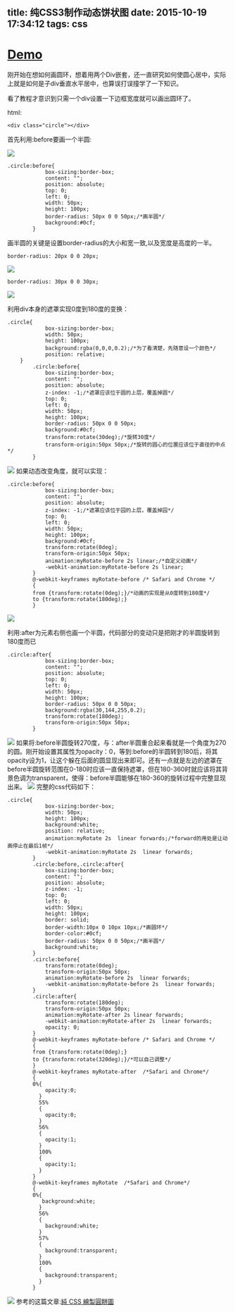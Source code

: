 title: 纯CSS3制作动态饼状图
date: 2015-10-19 17:34:12
tags: css
---
# [Demo](http://jsfiddle.net/0m20xaLx/1/)

刚开始在想如何画圆环，想着用两个Div嵌套，还一直研究如何使圆心居中，实际上就是如何是子div垂直水平居中，也算误打误撞学了一下知识。

看了教程才意识到只需一个div设置一下边框宽度就可以画出圆环了。

html:
```
<div class="circle"></div>

```
<!--more-->
首先利用:before要画一个半圆:

![](http://7xk7fp.com1.z0.glb.clouddn.com/half-circle.png)

```
.circle:before{
			box-sizing:border-box;
			content: "";
			position: absolute;
			top: 0;
			left: 0;
			width: 50px;
			height: 100px;
			border-radius: 50px 0 0 50px;/*画半圆*/
			background:#0cf;
		}
```
画半圆的关键是设置border-radius的大小和宽一致,以及宽度是高度的一半。
```
border-radius: 20px 0 0 20px;
```
![](http://7xk7fp.com1.z0.glb.clouddn.com/radius-1.png)

```
border-radius: 30px 0 0 30px;
```
![](http://7xk7fp.com1.z0.glb.clouddn.com/radius-2.png)

利用div本身的遮罩实现0度到180度的变换：

```
.circle{
			box-sizing:border-box;
			width: 50px;
			height: 100px;
			background:rgba(0,0,0,0.2);/*为了看清楚，先随意设一个颜色*/
			position: relative;
	}
		.circle:before{
			box-sizing:border-box;
			content: "";
			position: absolute;
			z-index: -1;/*遮罩应该位于圆的上层，覆盖掉圆*/
			top: 0;
			left: 0;
			width: 50px;
			height: 100px;
			border-radius: 50px 0 0 50px;
			background:#0cf;
			transform:rotate(30deg);/*旋转30度*/
			transform-origin:50px 50px;/*旋转的圆心的位置应该位于直径的中点*/
		}
```
![](http://7xk7fp.com1.z0.glb.clouddn.com/deg.png)
如果动态改变角度，就可以实现：

```
.circle:before{
			box-sizing:border-box;
			content: "";
			position: absolute;
			z-index: -1;/*遮罩应该位于园的上层，覆盖掉园*/
			top: 0;
			left: 0;
			width: 50px;
			height: 100px;
			background:#0cf;
			transform:rotate(0deg);
			transform-origin:50px 50px;
			animation:myRotate-before 2s linear;/*自定义动画*/
			-webkit-animation:myRotate-before 2s linear;
		}
		@-webkit-keyframes myRotate-before /* Safari and Chrome */
		{
		from {transform:rotate(0deg);}/*动画的实现是从0度转到180度*/
		to {transform:rotate(180deg);}
		}
```
![](http://7xk7fp.com1.z0.glb.clouddn.com/a.gif)

利用:after为元素右侧也画一个半圆，代码部分的变动只是把刚才的半圆旋转到180度而已
```
.circle:after{
			box-sizing:border-box;
			content: "";
			position: absolute;
			top: 0;
			left: 0;
			width: 50px;
			height: 100px;
			border-radius: 50px 0 0 50px;
			background:rgba(30,144,255,0.2);
			transform:rotate(180deg);
			transform-origin:50px 50px;
		}
```

![](http://7xk7fp.com1.z0.glb.clouddn.com/circle2.png)
如果将:before半圆旋转270度，与：after半圆重合起来看就是一个角度为270的圆。刚开始设置其属性为opacity：0，等到:before的半圆转到180后，将其opacity设为1，让这个躲在后面的圆显现出来即可。还有一点就是左边的遮罩在before半圆旋转范围在0-180时应该一直保持遮罩，但在180-360时就应该将其背景色调为transparent，使得：before半圆能够在180-360的旋转过程中完整显现出来。
![](http://7xk7fp.com1.z0.glb.clouddn.com/circle3.png)
完整的css代码如下：
```
.circle{
			box-sizing:border-box;
			width: 50px;
			height: 100px;
			background:white;
			position: relative;
			animation:myRotate 2s  linear forwards;/*forward的用处是让动画停止在最后1帧*/
			-webkit-animation:myRotate 2s  linear forwards;
		}
		.circle:before,.circle:after{
			box-sizing:border-box;
			content: "";
			position: absolute;
			z-index: -1;
			top: 0;
			left: 0;
			width: 50px;
			height: 100px;
			border: solid;
			border-width:10px 0 10px 10px;/*画圆环*/
			border-color:#0cf;
			border-radius: 50px 0 0 50px;/*画半圆*/
			background:white;
		}
		.circle:before{
			transform:rotate(0deg);
			transform-origin:50px 50px;
			animation:myRotate-before 2s  linear forwards;
			-webkit-animation:myRotate-before 2s  linear forwards;
		}
		.circle:after{
			transform:rotate(180deg);
			transform-origin:50px 50px;
			animation:myRotate-after 2s linear forwards;
			-webkit-animation:myRotate-after 2s  linear forwards;
			opacity: 0;
		}
		@-webkit-keyframes myRotate-before /* Safari and Chrome */
		{
		from {transform:rotate(0deg);}
		to {transform:rotate(320deg);}/*可以自己调整*/
		}
		@-webkit-keyframes myRotate-after  /*Safari and Chrome*/
		{
		0%{
		    opacity:0;
		  }
		  55%
		  {
		    opacity:0;
		  }
		  56%
		  {
		    opacity:1;
		  }
		  100%
		  {
		    opacity:1;
		  }
		}
		@-webkit-keyframes myRotate  /*Safari and Chrome*/
		{
		0%{
		   background:white;
		  }
		  56%
		  {
		    background:white;
		  }
		  57%
		  {
		    background:transparent;
		  }
		  100%
		  {
		    background:transparent;
		  }
		}
```
![](http://7xk7fp.com1.z0.glb.clouddn.com/final.gif)
参考的这篇文章:[純 CSS 繪製圓餅圖](http://www.oxxostudio.tw/articles/201503/css-pie-chart.html)

